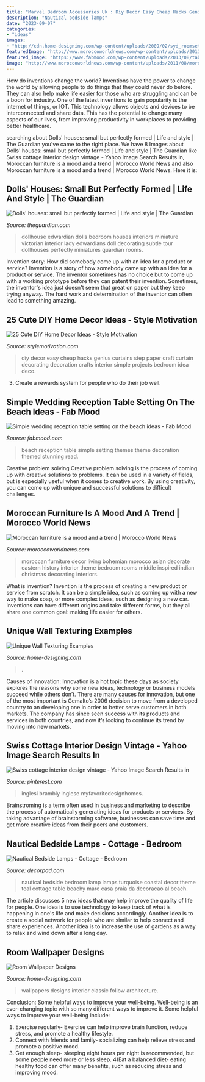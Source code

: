 ```yaml
---
title: "Marvel Bedroom Accessories Uk : Diy Decor Easy Cheap Hacks Genius Curtains Step Paper Craft Curtain Decorating Decoration Crafts Interior Simple Projects Bedroom Idea Deco"
description: "Nautical bedside lamps"
date: "2023-09-07"
categories:
- "ideas"
images:
- "http://cdn.home-designing.com/wp-content/uploads/2009/02/syd_roomset_550.jpg"
featuredImage: "http://www.moroccoworldnews.com/wp-content/uploads/2011/08/moroccan-furniture.gif"
featured_image: "https://www.fabmood.com/wp-content/uploads/2013/08/tablescapes52.jpg"
image: "http://www.moroccoworldnews.com/wp-content/uploads/2011/08/moroccan-furniture.gif"
---
```



How do inventions change the world?
Inventions have the power to change the world by allowing people to do things that they could never do before. They can also help make life easier for those who are struggling and can be a boon for industry. One of the latest inventions to gain popularity is the internet of things, or IOT. This technology allows objects and devices to be interconnected and share data. This has the potential to change many aspects of our lives, from improving productivity in workplaces to providing better healthcare.

	

		
searching about Dolls&#039; houses: small but perfectly formed | Life and style | The Guardian you've came to the right place. We have 8 Images about Dolls&#039; houses: small but perfectly formed | Life and style | The Guardian like Swiss cottage interior design vintage - Yahoo Image Search Results in, Moroccan furniture is a mood and a trend | Morocco World News and also Moroccan furniture is a mood and a trend | Morocco World News. Here it is:
		
    
## Dolls&#039; Houses: Small But Perfectly Formed | Life And Style | The Guardian

<img loading=lazy src="http://static.guim.co.uk/sys-images/Guardian/Pix/pictures/2012/5/9/1336579446250/Lady-Ales-ns-bedroom-002.jpg" onerror="this.onerror=null;this.src='https://tse1.mm.bing.net/th?id=OIP.QqAIeHokqUfM905ITPBvbAHaF4&amp;pid=15.1';" alt="Dolls&#039; houses: small but perfectly formed | Life and style | The Guardian">

_Source: theguardian.com_

>dollhouse edwardian dolls bedroom houses interiors miniature victorian interior lady edwardians doll decorating subtle tour dollhouses perfectly miniatures guardian rooms. 

	

Invention story: How did somebody come up with an idea for a product or service?
Invention is a story of how somebody came up with an idea for a product or service. The inventor sometimes has no choice but to come up with a working prototype before they can patent their invention. Sometimes, the inventor's idea just doesn't seem that great on paper but they keep trying anyway. The hard work and determination of the inventor can often lead to something amazing.

    
## 25 Cute DIY Home Decor Ideas - Style Motivation

<img loading=lazy src="http://www.stylemotivation.com/wp-content/uploads/2013/07/27-Cute-DIY-Home-Decor-Ideas-4-620x907.jpg" onerror="this.onerror=null;this.src='https://tse1.mm.bing.net/th?id=OIP.NDDqOGuyeKUbJEEM8vQGOgHaK1&amp;pid=15.1';" alt="25 Cute DIY Home Decor Ideas - Style Motivation">

_Source: stylemotivation.com_

>diy decor easy cheap hacks genius curtains step paper craft curtain decorating decoration crafts interior simple projects bedroom idea deco. 

	

3. Create a rewards system for people who do their job well.

    
## Simple Wedding Reception Table Setting On The Beach Ideas - Fab Mood

<img loading=lazy src="https://www.fabmood.com/wp-content/uploads/2013/08/tablescapes52.jpg" onerror="this.onerror=null;this.src='https://tse3.mm.bing.net/th?id=OIP.3dvmDBbFBomaYaUh_8mDFgHaLH&amp;pid=15.1';" alt="Simple wedding reception table setting on the beach ideas - Fab Mood">

_Source: fabmood.com_

>beach reception table simple setting themes theme decoration themed stunning read. 

	

Creative problem solving
Creative problem solving is the process of coming up with creative solutions to problems. It can be used in a variety of fields, but is especially useful when it comes to creative work. By using creativity, you can come up with unique and successful solutions to difficult challenges.

    
## Moroccan Furniture Is A Mood And A Trend | Morocco World News

<img loading=lazy src="http://www.moroccoworldnews.com/wp-content/uploads/2011/08/moroccan-furniture.gif" onerror="this.onerror=null;this.src='https://tse3.mm.bing.net/th?id=OIP.m68BZVmPd5yYyh1lanxjZwHaEy&amp;pid=15.1';" alt="Moroccan furniture is a mood and a trend | Morocco World News">

_Source: moroccoworldnews.com_

>moroccan furniture decor living bohemian morocco asian decorate eastern history interior theme bedroom rooms middle inspired indian christmas decorating interiors. 

	

What is invention?
Invention is the process of creating a new product or service from scratch. It can be a simple idea, such as coming up with a new way to make soap, or more complex ideas, such as designing a new car. Inventions can have different origins and take different forms, but they all share one common goal: making life easier for others.

    
## Unique Wall Texturing Examples

<img loading=lazy src="http://cdn.home-designing.com/wp-content/uploads/2012/07/Backlit-living-room-feature-wall-1024x642.jpeg" onerror="this.onerror=null;this.src='https://tse1.mm.bing.net/th?id=OIP.HdVqyqbPnm-IyfFpCL3FNgHaEp&amp;pid=15.1';" alt="Unique Wall Texturing Examples">

_Source: home-designing.com_

>. 

	

Causes of innovation:
Innovation is a hot topic these days as society explores the reasons why some new ideas, technology or business models succeed while others don’t. There are many causes for innovation, but one of the most important is Gemalto’s 2006 decision to move from a developed country to an developing one in order to better serve customers in both markets. The company has since seen success with its products and services in both countries, and now it’s looking to continue its trend by moving into new markets.

    
## Swiss Cottage Interior Design Vintage - Yahoo Image Search Results In

<img loading=lazy src="https://i.pinimg.com/736x/f4/d3/23/f4d323e2320af1cdba20fef61a1f1412.jpg" onerror="this.onerror=null;this.src='https://tse2.mm.bing.net/th?id=OIP.aDvd2otHBU_BzzM2XwdjwgHaJ4&amp;pid=15.1';" alt="Swiss cottage interior design vintage - Yahoo Image Search Results in">

_Source: pinterest.com_

>inglesi brambly inglese myfavoritedesignhomes. 

	

Brainstroming is a term often used in business and marketing to describe the process of automatically generating ideas for products or services. By taking advantage of brainstorming software, businesses can save time and get more creative ideas from their peers and customers.

    
## Nautical Bedside Lamps - Cottage - Bedroom

<img loading=lazy src="https://cdn.decorpad.com/photos/2015/08/14/cottage-bedroom-vaulted-ceiling-nautical-wave-lamp-turquoise-dot-bedskirt.jpg" onerror="this.onerror=null;this.src='https://tse3.mm.bing.net/th?id=OIP.FA0kPhLZSvqyLroX-HX2hwHaLH&amp;pid=15.1';" alt="Nautical Bedside Lamps - Cottage - Bedroom">

_Source: decorpad.com_

>nautical bedside bedroom lamp lamps turquoise coastal decor theme teal cottage table beachy mare casa praia da decoracao al beach. 

	

The article discusses 5 new ideas that may help improve the quality of life for people. One idea is to use technology to keep track of what is happening in one's life and make decisions accordingly. Another idea is to create a social network for people who are similar to help connect and share experiences. Another idea is to increase the use of gardens as a way to relax and wind down after a long day.

    
## Room Wallpaper Designs

<img loading=lazy src="http://cdn.home-designing.com/wp-content/uploads/2009/02/syd_roomset_550.jpg" onerror="this.onerror=null;this.src='https://tse1.mm.bing.net/th?id=OIP._OUQugCOPMnZu2Zx9eLndAHaIW&amp;pid=15.1';" alt="Room Wallpaper Designs">

_Source: home-designing.com_

>wallpapers designs interior classic follow architecture. 

	

Conclusion: Some helpful ways to improve your well-being.
Well-being is an ever-changing topic with so many different ways to improve it. Some helpful ways to improve your well-being include: 
1) Exercise regularly- Exercise can help improve brain function, reduce stress, and promote a healthy lifestyle. 
2) Connect with friends and family- socializing can help relieve stress and promote a positive mood. 
3) Get enough sleep- sleeping eight hours per night is recommended, but some people need more or less sleep. 
4)Eat a balanced diet- eating healthy food can offer many benefits, such as reducing stress and improving mood.

